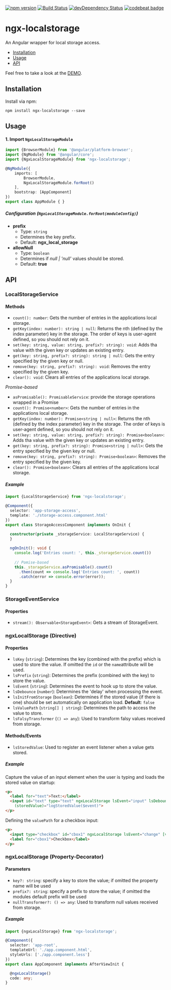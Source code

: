 [![npm version](https://img.shields.io/npm/v/ngx-localstorage.svg)](https://www.npmjs.com/package/ngx-localstorage)
[![Build Status](https://travis-ci.org/bohoffi/ngx-localstorage.svg?branch=master)](https://travis-ci.org/bohoffi/ngx-localstorage)
[![devDependency Status](https://david-dm.org/bohoffi/ngx-localstorage/dev-status.svg?branch=master)](https://david-dm.org/bohoffi/ngx-localstorage)
[![codebeat badge](https://codebeat.co/badges/cf801d03-660b-49cb-9fc6-402fcf2da174)](https://codebeat.co/projects/github-com-bohoffi-ngx-localstorage-master)
# ngx-localstorage 

An Angular wrapper for local storage access.

* [Installation](#installation)
* [Usage](#usage)
* [API](#api)

Feel free to take a look at the [DEMO](https://bohoffi.github.io/ngx-localstorage/).

## Installation
Install via npm:
```
npm install ngx-localstorage --save
```

## Usage

#### 1. Import `NgxLocalStorageModule`

```ts
import {BrowserModule} from '@angular/platform-browser';
import {NgModule} from '@angular/core';
import {NgxLocalStorageModule} from 'ngx-localstorage';

@NgModule({
    imports: [
        BrowserModule,
        NgxLocalStorageModule.forRoot()
    ],
    bootstrap: [AppComponent]
})
export class AppModule { }
```

##### Configuration (`NgxLocalStorageModule.forRoot(moduleConfig)`)

* __prefix__
  * Type: `string`
  * Determines the key prefix.
  * Default: __ngx_local_storage__
* __allowNull__
  * Type: `boolean`
  * Determines if _null | 'null'_ values should be stored.
  * Default: __true__
  
## API

### LocalStorageService

#### Methods

- `count(): number`: Gets the number of entries in the applications local storage.
- `getKey(index: number): string | null`: Returns the nth (defined by the index parameter) key in the storage. The order of keys is user-agent defined, so you should not rely on it.
- `set(key: string, value: string, prefix?: string): void`: Adds tha value with the given key or updates an existing entry.
- `get(key: string, prefix?: string): string | null`: Gets the entry specified by the given key or null.
- `remove(key: string, prefix?: string): void`: Removes the entry specified by the given key.
- `clear(): void`: Clears all entries of the applications local storage.

_Promise-based_

- `asPromisable(): PromisableService`: provide the storage operations wrapped in a Promise
- `count(): Promise<number>`: Gets the number of entries in the applications local storage.
- `getKey(index: number): Promise<string | null>`: Returns the nth (defined by the index parameter) key in the storage. The order of keys is user-agent defined, so you should not rely on it.
- `set(key: string, value: string, prefix?: string): Promise<boolean>`: Adds tha value with the given key or updates an existing entry.
- `get(key: string, prefix?: string): Promise<string | null>`: Gets the entry specified by the given key or null.
- `remove(key: string, prefix?: string): Promise<boolean>`: Removes the entry specified by the given key.
- `clear(): Promise<boolean>`: Clears all entries of the applications local storage.

##### Example

```ts
import {LocalStorageService} from 'ngx-localstorage';

@Component({
  selector: 'app-storage-access',
  template: './storage-access.component.html'
})
export class StorageAccessComponent implements OnInit {

  constructor(private _storageService: LocalStorageService) {
  }
  
  ngOnInit(): void {
    console.log('Entries count: ', this._storageService.count())
  
    // Pomise-based
    this._storageService.asPromisable().count()
      .then(count => console.log('Entries count: ', count))
      .catch(error => console.error(error));
  }
}
```
### StorageEventService

#### Properties

- `stream(): Observable<StorageEvent>`: Gets a stream of StorageEvent.

### ngxLocalStorage (Directive)

#### Properties

- `lsKey` (`string`): Determines the key (combined with the prefix) which is used to store the value. If omitted the `id` or the `name`attribute will be used.
- `lsPrefix` (`string`): Determines the prefix (combined with the key) to store the value.
- `lsEvent` (`string`): Determines the event to hook up to store the value.
- `lsDebounce` (`number`): Determines the 'delay' when processing the event.
- `lsInitFromStorage` (`boolean`): Determines if the stored value (if there is one) should be set automatically on application load. __Default__: `false`
- `lsValuePath` (`string[] | string`): Determines the path to access the value to store.
- `lsFalsyTransformer` (`() => any`): Used to transform falsy values received from storage.

#### Methods/Events

- `lsStoredValue`: Used to register an event listener when a value gets stored.

##### Example

Capture the value of an input element when the user is typing and loads the stored value on startup:
```html
<p>
  <label for="text">Text:</label>
  <input id="text" type="text" ngxLocalStorage lsEvent="input" lsDebounce="500" lsInitFromStorage="true"
    (storedValue)="logStoredValue($event)">
</p>
```

Defining the `valuePath` for a checkbox input:
```html
<p>
  <input type="checkbox" id="cbox1" ngxLocalStorage lsEvent="change" [valuePath]="['checked']">
  <label for="cbox1">Checkbox</label>
</p>
```

### ngxLocalStorage (Property-Decorator)

#### Parameters

- `key?: string`: specify a key to store the value; if omitted the property name will be used
- `prefix?: string`: specify a prefix to store the value; if omitted the modules default prefix will be used
- `nullTransformer?: () => any`: Used to transform null values received from storage.

##### Example

```ts
import {ngxLocalStorage} from 'ngx-localstorage';

@Component({
  selector: 'app-root',
  templateUrl: './app.component.html',
  styleUrls: ['./app.component.less']
})
export class AppComponent implements AfterViewInit {

  @ngxLocalStorage()
  code: any;
}
```

